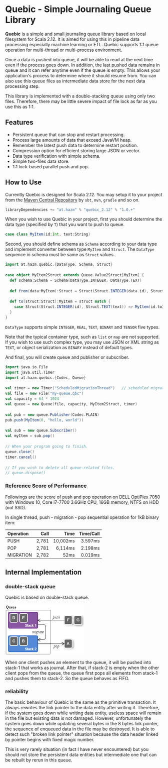 # Quebic - Simple Journaling Queue Library

**Quebic** is a simple and small journaling queue library based on local filesystem for Scala 2.12. It is aimed for
using this in pipeline data processing especially machine learning or ETL. Quebic supports 1:1 queue operation for
multi-thread or multi-process environment.

Once a data is pushed into queue, it will be able to read at the next time even if the process goes down. In addition,
the last pushed data remains in queue and it can refer anytime even if the queue is empty. This allows your
application's process to determine where it should resume from. You can also use this queue files as intermediate data
store for the next data processing step.

This library is implemented with a double-stacking queue using only two files. Therefore, there may be little severe
impact of file lock as far as you use this as 1:1.

## Features

* Persistent queue that can stop and restart processing.
* Process large amounts of data that exceed JavaVM heap.
* Remember the latest push data to determine restart position.
* Compression option for efficient storing large JSON or vector.
* Data type verification with simple schema.
* Simple two-files data store.
* 1:1 lock-based parallel push and pop.

## How to Use

Currently Quebic is designed for Scala 2.12. You may setup it to your project from the
[Maven Central Repository](https://search.maven.org/#search%7Cga%7C1%7Ca%3A%22quebic_2.12%22) by `sbt`, `mvn`,
`gradle` and so on.

```build.sbt
libraryDependencies += "at.hazm" % "quebic_2.12" % "1.0.+"
```

When you wish to use Quebic in your project, first you should determine the data type (specified by `T`) that you want
to push to queue.

```scala
case class MyItem(id:Int, text:String)
```

Second, you should define schema as `Schema` according to your data type and implement converter between type `MyItem`
and `Struct`. The `DataType` sequence in schema must be same as `Struct` values.

```scala
import at.hazm.quebic.{DataType, Schema, Struct}

case object MyItem2Struct extends Queue.Value2Struct[MyItem] {
  def schema:Schema = Schema(DataType.INTEGER, DataType.TEXT)

  def from(data:MyItem):Struct = Struct(Struct.INTEGER(data.id), Struct.TEXT(data.text))

  def to(struct:Struct):MyItem = struct match {
    case Struct(Struct.INTEGER(id), Struct.TEXT(text)) => MyItem(id.toInt, text)
  }
}
```

`DataType` supports simple `INTEGER`, `REAL`, `TEXT`, `BINARY` and `TENSOR` five types.

Note that the typical container type, such as `list` or `map` are not supported. If you wish to use such complex type,
you may use JSON or XML string as `TEXT`, or object serialization as `BINARY` instead of default types.

And final, you will create queue and publisher or subscriber.

```scala
import java.io.File
import java.util.Timer
import at.hazm.quebic.{Codec, Queue}

val timer = new Timer("ScheduledMigrationThread")   // scheduled migration thread
val file = new File("my-queue.qbc")
val capacity = 64 * 1024
val queue = new Queue(file, capacity, MyItem2Struct, timer)

val pub = new queue.Publisher(Codec.PLAIN)
pub.push(MyItem(0, "hello, world"))

val sub = new queue.Subscriber()
val myItem = sub.pop()

// When your program going to finish.
queue.close()
timer.cancel()

// If you wish to delete all queue-related files.
// queue.dispose()
```

### Reference Score of Performance

Followings are the score of push and pop operation on DELL OptiPlex 7050 with Windows 10, Core i7-7700 3.6GHz CPU, 16GB
memory, NTFS on HDD (not SSD).

In single thread, push - migration - pop sequential operation for 1kB binary item:

| Operation | Call  | Time     | Time/Call |
|:----------|------:|---------:|----------:|
| PUSH      | 2,781 | 10,002ms | 3.597ms   |
| POP       | 2,781 | 6,114ms  | 2.198ms   |
| MIGRATION | 2,782 | 52ms     | 0.019ms   |

## Internal Implementation

### double-stack queue

Quebic is based on double-stack queue.

![double-stack queue](doc/double-stack_queue.png)

When one client pushes an element to the queue, it will be pushed into stack-1 that works as journal. After that, if
stack-2 is empty when the other client pops from the queue, the queue first pops all elements from stack-1 and pushes
them to stack-2. So the queue behaves as FIFO.

### reliability


The basic behaviour of Quebic is the same as the primitive transaction. It always rewrites the link pointer to the data
entity after writing it. Therefore, if the system goes down while writing data entity, useless space will remain in the
file but existing data is not damaged. However, unfortunately the system goes down while updating several bytes in the 8
bytes link pointer, the sequence of enqueued data in the file may be destroyed. It is able to detect such "broken link
pointer" situation because the data header linked by pointer begins with fixed magic number.

This is very rarely situation (in fact I have never encountered) but you should not store the persistent data entities
but intermediate one that can be rebuilt by rerun in this queue.
